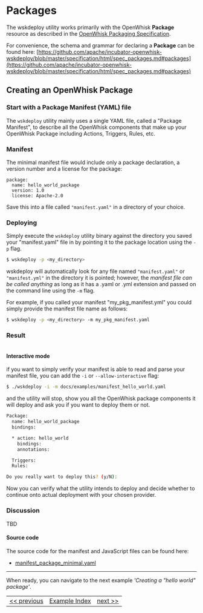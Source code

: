 # Packages

The wskdeploy utility works primarily with the OpenWhisk **Package** resource as described in the [OpenWhisk Packaging Specification](https://github.com/apache/incubator-openwhisk-wskdeploy/tree/master/specification#openwhisk-packaging-specification).

For convenience, the schema and grammar for declaring a **Package** can be found here:
[https://github.com/apache/incubator-openwhisk-wskdeploy/blob/master/specification/html/spec_packages.md#packages](https://github.com/apache/incubator-openwhisk-wskdeploy/blob/master/specification/html/spec_packages.md#packages)

## Creating an OpenWhisk Package

### Start with a Package Manifest (YAML) file
The ```wskdeploy``` utility mainly uses a single YAML file, called a "Package Manifest", to describe all the OpenWhisk components that make up your OpenWhisk Package including Actions, Triggers, Rules, etc.

### Manifest

The minimal manifest file would include only a package declaration, a version number and a license for the package:
```
package:
  name: hello_world_package
  version: 1.0
  license: Apache-2.0
```

Save this into a file called ```"manifest.yaml"``` in a directory of your choice.

### Deploying
Simply execute the ```wskdeploy``` utility binary against the directory you saved your "manifest.yaml" file in by pointing it to the package location using the ```-p``` flag.

```sh
$ wskdeploy -p <my_directory>
```
wskdeploy will automatically look for any file named ```"manifest.yaml"``` or ```"manifest.yml"``` in the directory it is pointed; however, the _manifest file can be called anything_ as long as it has a .yaml or .yml extension and passed on the command line using the ```-m``` flag.

For example, if you called your manifest "my_pkg_manifest.yml" you could simply provide the manifest file name as follows:
```sh
$ wskdeploy -p <my_directory> -m my_pkg_manifest.yaml
```

### Result
```sh
```

#### Interactive mode

if you want to simply verify your manifest is able to read and parse your manifest file, you can add the ```-i``` or ```--allow-interactive``` flag:

```sh
$ ./wskdeploy -i -m docs/examples/manifest_hello_world.yaml
```

and the utility will stop, show you all the OpenWhisk package components it will deploy and ask you if you want to deploy them or not.

```sh
Package:
  name: hello_world_package
  bindings:

  * action: hello_world
    bindings:
    annotations:

  Triggers:
  Rules:

Do you really want to deploy this? (y/N):
```

Now you can verify what the utility intends to deploy and decide whether to continue onto actual deployment with your chosen provider.

### Discussion

TBD

#### Source code
The source code for the manifest and JavaScript files can be found here:
- [manifest_package_minimal.yaml](https://github.com/apache/incubator-openwhisk-wskdeploy/blob/master/docs/examples/manifest_package_minimal.yaml)

---

When ready, you can navigate to the next example _'Creating a "hello world" package'_.
<!--
 Bottom Navigation
-->
<html>
<div align="center">
<table align="center">
  <tr>
    <td><a href="programming_guide.md#guided-examples">&lt;&lt;&nbsp;previous</a></td>
    <td><a href="programming_guide.md">Example Index</a></td>
    <td><a href="wskdeploy_hello_world.md#creating-a-hello-world-package">next&nbsp;&gt;&gt;</a></td>
  </tr>
</table>
</div>
</html>

